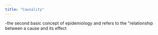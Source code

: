 ```yaml
---
title: "Causality"
---
```

-the second basic concept of epidemiology and refers to the &quot;relationship between a cause and its effect

